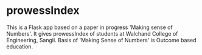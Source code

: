# prowessIndex
This is a Flask app based on a paper in progress 'Making sense of Numbers'. It gives prowessIndex of students at Walchand College of Engineering, Sangli. Basis of 'Making Sense of Numbers' is Outcome based education.

